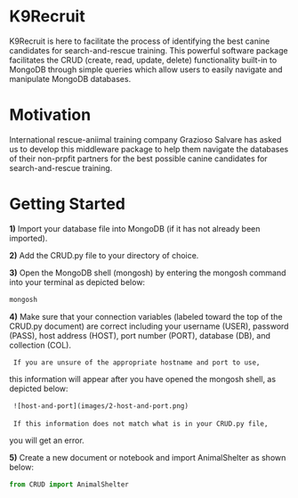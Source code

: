 # K9Recruit

K9Recruit is here to facilitate the process of identifying the best
canine candidates for search-and-rescue training.  This powerful 
software package facilitates the CRUD (create, read, update, delete)
functionality built-in to MongoDB through simple queries which allow 
users to easily navigate and manipulate MongoDB databases. 

# Motivation

International rescue-aniimal training company Grazioso Salvare has 
asked us to develop  this middleware package to help them navigate 
the databases of their non-prpfit partners for the best possible 
canine candidates for search-and-rescue training. 

# Getting Started 

**1)** Import your database file into MongoDB (if it has not already 
been imported). 

**2)** Add the CRUD.py file to your directory of choice.

**3)** Open the MongoDB shell (mongosh) by entering the mongosh command
into your terminal as depicted below:

```bash
mongosh
```

**4)** Make sure that your connection variables (labeled toward the top 
of the CRUD.py document) are correct including your username (USER), 
password (PASS), host address (HOST), port number (PORT), database 
(DB), and collection (COL).

     If you are unsure of the appropriate hostname and port to use,
   this information will appear after you have opened the mongosh shell,
   as depicted below: 

     ![host-and-port](images/2-host-and-port.png)

     If this information does not match what is in your CRUD.py file,
   you will get an error.

**5)** Create a new document or notebook and import AnimalShelter as shown 
below:

```python
from CRUD import AnimalShelter
```
